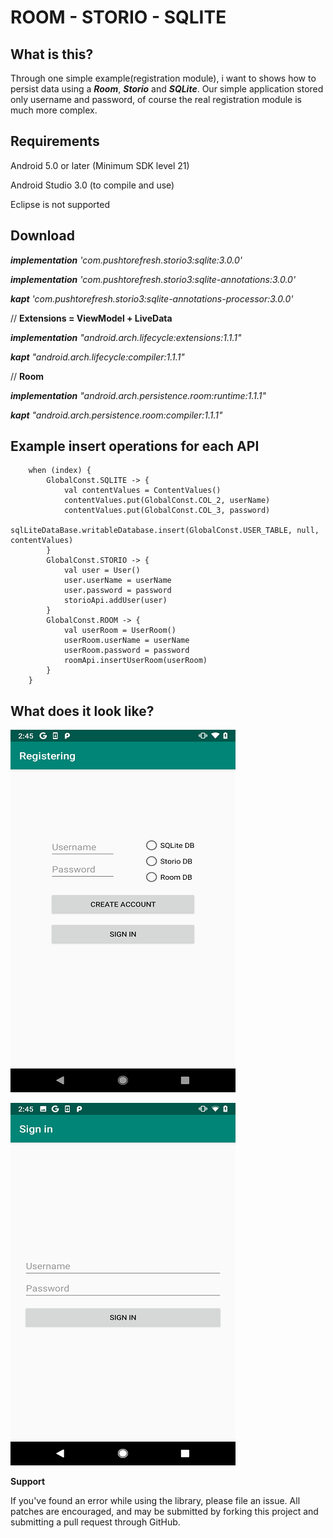 # ROOM - STORIO - SQLITE

## What is this?

Through one simple example(registration module), i want to shows how to persist data using a ***Room***, ***Storio*** and ***SQLite***.
Our simple application stored only username and password, of course the real registration module is much more complex.

## Requirements

Android 5.0 or later (Minimum SDK level 21)

Android Studio 3.0 (to compile and use)

Eclipse is not supported

## Download

***implementation*** *'com.pushtorefresh.storio3:sqlite:3.0.0'*

***implementation*** *'com.pushtorefresh.storio3:sqlite-annotations:3.0.0'*

***kapt*** *'com.pushtorefresh.storio3:sqlite-annotations-processor:3.0.0'*



// **Extensions = ViewModel + LiveData**

***implementation*** *"android.arch.lifecycle:extensions:1.1.1"*

***kapt*** *"android.arch.lifecycle:compiler:1.1.1"*


// **Room**

***implementation*** *"android.arch.persistence.room:runtime:1.1.1"*

***kapt*** *"android.arch.persistence.room:compiler:1.1.1"*




## Example insert operations for each API

        when (index) {
            GlobalConst.SQLITE -> {
                val contentValues = ContentValues()
                contentValues.put(GlobalConst.COL_2, userName)
                contentValues.put(GlobalConst.COL_3, password)
                sqlLiteDataBase.writableDatabase.insert(GlobalConst.USER_TABLE, null, contentValues)
            }
            GlobalConst.STORIO -> {
                val user = User()
                user.userName = userName
                user.password = password
                storioApi.addUser(user)
            }
            GlobalConst.ROOM -> {
                val userRoom = UserRoom()
                userRoom.userName = userName
                userRoom.password = password
                roomApi.insertUserRoom(userRoom)
            }
        }


## What does it look like?

![test image size](https://github.com/MilanBojic/registration_module/blob/master/image1.png)

![test image size](https://github.com/MilanBojic/registration_module/blob/master/image2.png)



**Support**

If you've found an error while using the library, please file an issue. All patches are encouraged, and may be submitted by forking this project and submitting a pull request through GitHub.
